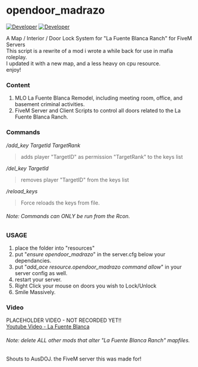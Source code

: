 # opendoor_madrazo  
[![Developer](https://img.shields.io/badge/Developer-WiPAFiveM-BADA55)](https://whatisprojectawesome.com)
[![Developer](https://img.shields.io/github/repo-size/mikethemadkiwi/opendoor_madrazo)](https://github.com/mikethemadkiwi/opendoor_madrazo/releases)  

A Map / Interior / Door Lock System for "La Fuente Blanca Ranch" for FiveM Servers  
This script is a rewrite of a mod i wrote a while back for use in mafia roleplay.  
I updated it with a new map, and a less heavy on cpu resource.  
enjoy!  
  
### Content
1. MLO La Fuente Blanca Remodel, including meeting room, office, and basement criminal activities.  
2. FiveM Server and Client Scripts to control all doors related to the La Fuente Blanca Ranch.  
  
### Commands  
*/add_key TargetId TargetRank*  
>adds player "TargetID" as permission "TargetRank" to the keys list  
  
*/del_key TargetId*  
>removes player "TargetID" from the keys list  
  
*/reload_keys*  
>Force reloads the keys from file. 

###### Note: Commands can ONLY be run from the Rcon.  
  
### USAGE  
1. place the folder into "resources"  
2. put "_ensure opendoor_madrazo_" in the server.cfg below your dependancies.
3. put "_add_ace resource.opendoor_madrazo command allow_" in your server config as well.  
4. restart your server.  
5. Right Click your mouse on doors you wish to Lock/Unlock  
6. Smile Massively.

### Video  
PLACEHOLDER VIDEO - NOT RECORDED YET!!  
[Youtube Video - La Fuente Blanca](https://www.youtube.com/watch?v=QNyRdL9qnAs)  
  
###### Note: delete ALL other mods that alter "La Fuente Blanca Ranch" mapfiles.    
Shouts to AusDOJ. the FiveM server this was made for!  
